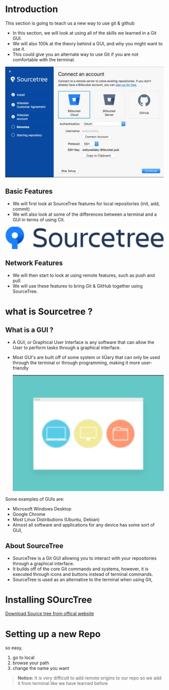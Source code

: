 # Introduction 

 This section is going to teach us a new way to use git & github

* In this section, we will look at using all of the skills
we learned in a Git GUI.
* We will also 100k at the theory behind a GUI, and
why you might want to use it.
* This could give you an alternate way to use Git if
you are not comfortable with the terminal.

![](image.png)  

## Basic Features

* We will first look at SourceTree features for local
repositories (init, add, commit)
* We will also look at some of the differences
between a terminal and a GUI in terms of using
Cit.

![](image-1.png)  

## Network Features

* We will then start to look at using remote features,
such as push and pull.
* We will use these features to bring Git & GitHub
together using SourceTree.  


# what is Sourcetree ?

## What is a GUI ?

* A GUI, or Graphical User Interface is any software
that can allow the User to perform tasks through a
graphical interface.
* Most GUI's are built off of some system or liÜary
that can only be used through the terminal or
through programming, making it more user-
friendly  

  ![alt text](image-3.png)  

Some examples of GUIs are:
*  Microsoft Windows Desktop
*  Google Chrome
*  Most Linux Distributions (Ubuntu, Debian)
*  Almost all software and applications for any device
has some sort of GIJI,

## About SourceTree

*  SourceTree is a Git GUI allowing you to interact
with your repositories through a graphical
interface.
*  It builds off of the core Git commands and
systems, however, it is executed through icons
and buttons instead of terminal commands.
*  SourceTree is used as an alternative to the
terminal when using Git,



# Installing SOurcTree
[Download Source tree from offical website](https://www.sourcetreeapp.com/)

# Setting up a new Repo

so easy,
1. go to local
2. browse your path
3. change the name you want

> **Notice:** It is very difficult to add remote origins to our repo so we add it from terminal like we have learned before